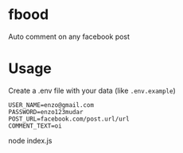 # fbood
Auto comment on any facebook post

# Usage
Create a .env file with your data (like `.env.example`)
```
USER_NAME=enzo@gmail.com
PASSWORD=enzo123mudar
POST_URL=facebook.com/post.url/url
COMMENT_TEXT=oi
```

node index.js